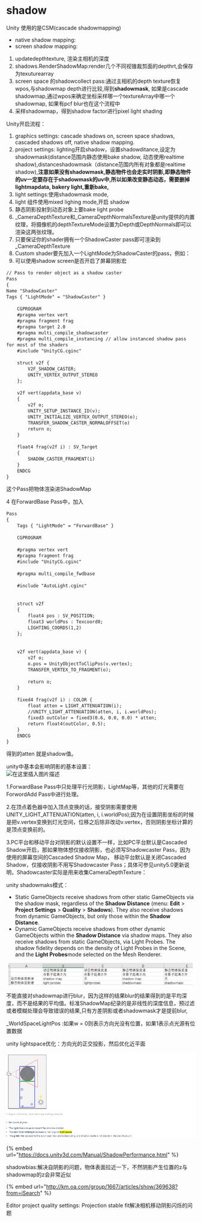 # shadow

Unity 使用的是CSM\(cascade shadowmapping\)

* native shadow mapping:
* screen shadow mapping:

1. updatedepthtexture, 渲染主相机的深度
2. shadows.RenderShadowMap:render几个不同视锥裁剪面的depthrt,会保存为texuturearray
3.  screen space 的shadowcollect pass:通过主相机的depth texture恢复wpos,与shadowmap depth进行比较,得到**shadowmask**, 如果是cascade shadowmap,通过wpos来确定坐标采样哪一个textureArray中哪一个shadowmap, 如果有pcf blur也在这个流程中
4. 采样shadowmap，得到shadow factor进行pixel light shading

Unity开启流程：

1. graphics settings: cascade shadows on, screen space shadows, cascaded shadows off, native shadow mapping.
2. project settings: lighting开启shadow，设置shadowditance,设定为shadowmask\(distance范围内静态使用bake shadow, 动态使用realtime shadow\),distanceshadowmask（distance范围内所有对象都是realtime shadow\),**注意如果没有shadowmask,静态物件也会走实时阴影,即静态物件的uv一定要存在于shadowmask的uv中,所以如果改变静态动态，需要删掉lightmapdata, bakery light,重新bake,**
3.  light settings:使用shadowmask mode, 
4.  light 组件使用mixed lighing mode,开启 shadow
5. 静态阴影投射到动态对象上要bake light probe
6. \_CameraDepthTexture和\_CameraDepthNormalsTexture是unity提供的内置纹理，将摄像机的depthTextureMode设置为Depth或DepthNormals即可以渲染这两张纹理。
7. 只要保证你的shader拥有一个ShadowCaster pass即可渲染到\_CameraDepthTexture
8. Custom shader要先加入一个LightMode为ShadowCaster的pass，例如：
9.  可以使用shadow screen是否开启了屏幕阴影宏

   ```text
   // Pass to render object as a shadow caster
   Pass 
   {
   Name "ShadowCaster"
   Tags { "LightMode" = "ShadowCaster" }

       CGPROGRAM
       #pragma vertex vert
       #pragma fragment frag
       #pragma target 2.0
       #pragma multi_compile_shadowcaster
       #pragma multi_compile_instancing // allow instanced shadow pass for most of the shaders
       #include "UnityCG.cginc"

       struct v2f {
           V2F_SHADOW_CASTER;
           UNITY_VERTEX_OUTPUT_STEREO
       };

       v2f vert(appdata_base v)
       {
           v2f o;
           UNITY_SETUP_INSTANCE_ID(v);
           UNITY_INITIALIZE_VERTEX_OUTPUT_STEREO(o);
           TRANSFER_SHADOW_CASTER_NORMALOFFSET(o)
           return o;
       }

       float4 frag(v2f i) : SV_Target
       {
           SHADOW_CASTER_FRAGMENT(i)
       }
       ENDCG
   }
   ```

   这个Pass把物体渲染进ShadowMap

4 在ForwardBase Pass中，加入

```text
Pass
{
    Tags { "LightMode" = "ForwardBase" }

    CGPROGRAM

    #pragma vertex vert
    #pragma fragment frag
    #include "UnityCG.cginc"

    #pragma multi_compile_fwdbase

    #include "AutoLight.cginc"


    struct v2f
    {
        float4 pos : SV_POSITION;
        float3 worldPos : Texcoord0;
        LIGHTING_COORDS(1,2)
    };


    v2f vert(appdata_base v) {
        v2f o;
        o.pos = UnityObjectToClipPos(v.vertex);
        TRANSFER_VERTEX_TO_FRAGMENT(o);

        return o;
    }

    fixed4 frag(v2f i) : COLOR {
        float atten = LIGHT_ATTENUATION(i);
        //UNITY_LIGHT_ATTENUATION(atten, i, i.worldPos);
        fixed3 outColor = fixed3(0.6, 0.0, 0.0) * atten;
        return float4(outColor, 0.5);
    }
    ENDCG
}
```

得到的atten 就是shadow值。

unity中基本会影响阴影的基本设置：  
![&#x5728;&#x8FD9;&#x91CC;&#x63D2;&#x5165;&#x56FE;&#x7247;&#x63CF;&#x8FF0;](https://img-blog.csdnimg.cn/20200505012141805.png?x-oss-process=image/watermark,type_ZmFuZ3poZW5naGVpdGk,shadow_10,text_aHR0cHM6Ly9ibG9nLmNzZG4ubmV0L2pzMDkwNw==,size_16,color_FFFFFF,t_70)  


1.ForwardBase Pass中只处理平行光阴影，LightMap等，其他的灯光需要在ForwordAdd Pass中进行处理。

2.在顶点着色器中加入顶点变换的话，接受阴影需要使用UNITY\_LIGHT\_ATTENUATION\(atten, i, i.worldPos\);因为在设置阴影坐标的时候是把v.vertex变换到灯光空间，位移之后除非改动v.vertex，否则阴影坐标计算的是顶点变换前的。

3.PC平台和移动平台对阴影的默认设置不一样，比如PC平台默认是Cascaded Shadow开启，那如果物体想仅接收阴影，也必须写Shadowcaster Pass，因为使用的屏幕空间的Cascaded Shadow Map， 移动平台默认是关闭Cascaded Shadow，仅接收阴影不用写Shadowcaster Pass；具体可参见unity5.0更新说明，Shadowcaster实际是用来收集CameraDepthTexture：

unity shadowmaks模式：

* Static GameObjects receive shadows from other static GameObjects via the shadow mask, regardless of the **Shadow Distance** \(menu: **Edit** &gt; **Project Settings** &gt; **Quality** &gt; **Shadows**\). They also receive shadows from dynamic GameObjects, but only those within the **Shadow Distance**.
* Dynamic GameObjects receive shadows from other dynamic GameObjects within the **Shadow Distance** via shadow maps. They also receive shadows from static GameObjects, via Light Probes. The shadow fidelity depends on the density of Light Probes in the Scene, and the **Light Probes**mode selected on the Mesh Renderer.

![](../../../.gitbook/assets/image%20%2870%29.png)

不能直接对shadowmap进行blur，因为这样的结果blur的结果得到的是平均深度，而不是结果的平均值。标准ShadowMap纪录的是非线性的深度信息，预过滤或者模糊处理会导致错误的结果,只有方差阴影或者shadowmask才是提前blur,

\_WorldSpaceLightPos :如果w = 0则表示方向光没有位置，如果1表示点光源有位置数据

unity lightspace优化：方向光的正交投影，然后优化近平面

![](../../../.gitbook/assets/image%20%2878%29.png)

{% embed url="https://docs.unity3d.com/Manual/ShadowPerformance.html" %}

shadowbias:解决自阴影的问题，物体表面拉近一下，不然阴影产生位置的z与shadowmap的z会非常近似

{% embed url="http://km.oa.com/group/1667/articles/show/369638?from=iSearch" %}

Editor project quality settings: Projection stable fit解决相机移动阴影闪烁的问题



